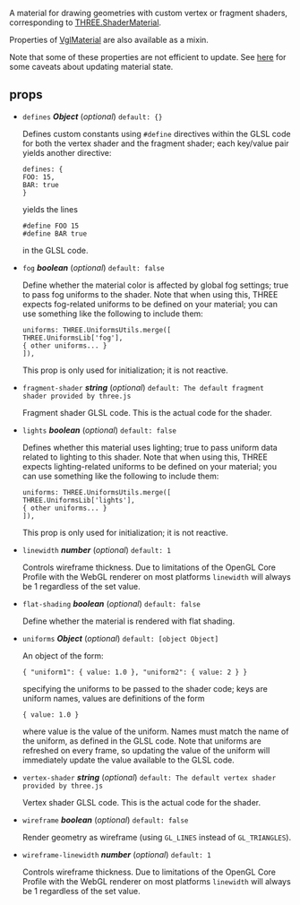 A material for drawing geometries with custom vertex or fragment shaders, corresponding to
[THREE.ShaderMaterial](https://threejs.org/docs/index.html#api/materials/ShaderMaterial).

Properties of [VglMaterial](vgl-material) are also available as a mixin.

Note that some of these properties are not efficient to update. See
[here](https://threejs.org/docs/#manual/en/introduction/How-to-update-things) for some caveats
about updating material state. 

## props 

- `defines` ***Object*** (*optional*) `default: {}` 

  Defines custom constants using `#define` directives within the GLSL code for both the vertex
  shader and the fragment shader; each key/value pair yields another directive:
  ```
  defines: {
  FOO: 15,
  BAR: true
  }
  ```
  yields the lines
  ```
  #define FOO 15
  #define BAR true
  ```
  in the GLSL code. 

- `fog` ***boolean*** (*optional*) `default: false` 

  Define whether the material color is affected by global fog settings; true to pass fog
  uniforms to the shader. Note that when using this, THREE expects fog-related uniforms to be
  defined on your material; you can use something like the following to include them:
  ```
  uniforms: THREE.UniformsUtils.merge([
  THREE.UniformsLib['fog'],
  { other uniforms... }
  ]),
  ```
  This prop is only used for initialization; it is not reactive. 

- `fragment-shader` ***string*** (*optional*) `default: The default fragment shader provided by three.js` 

  Fragment shader GLSL code. This is the actual code for the shader. 

- `lights` ***boolean*** (*optional*) `default: false` 

  Defines whether this material uses lighting; true to pass uniform data related to lighting to
  this shader. Note that when using this, THREE expects lighting-related uniforms to be defined
  on your material; you can use something like the following to include them:
  ```
  uniforms: THREE.UniformsUtils.merge([
  THREE.UniformsLib['lights'],
  { other uniforms... }
  ]),
  ```
  This prop is only used for initialization; it is not reactive. 

- `linewidth` ***number*** (*optional*) `default: 1` 

  Controls wireframe thickness. Due to limitations of the OpenGL Core Profile with the WebGL
  renderer on most platforms `linewidth` will always be 1 regardless of the set value. 

- `flat-shading` ***boolean*** (*optional*) `default: false` 

  Define whether the material is rendered with flat shading. 

- `uniforms` ***Object*** (*optional*) `default: [object Object]` 

  An object of the form:
  ```
  { "uniform1": { value: 1.0 }, "uniform2": { value: 2 } }
  ```
  specifying the uniforms to be passed to the shader code; keys are uniform names, values are
  definitions of the form
  ```
  { value: 1.0 }
  ```
  where value is the value of the uniform. Names must match the name of the uniform, as defined
  in the GLSL code. Note that uniforms are refreshed on every frame, so updating the value of
  the uniform will immediately update the value available to the GLSL code. 

- `vertex-shader` ***string*** (*optional*) `default: The default vertex shader provided by three.js` 

  Vertex shader GLSL code. This is the actual code for the shader. 

- `wireframe` ***boolean*** (*optional*) `default: false` 

  Render geometry as wireframe (using `GL_LINES` instead of `GL_TRIANGLES`). 

- `wireframe-linewidth` ***number*** (*optional*) `default: 1` 

  Controls wireframe thickness. Due to limitations of the OpenGL Core Profile with the WebGL
  renderer on most platforms `linewidth` will always be 1 regardless of the set value. 

